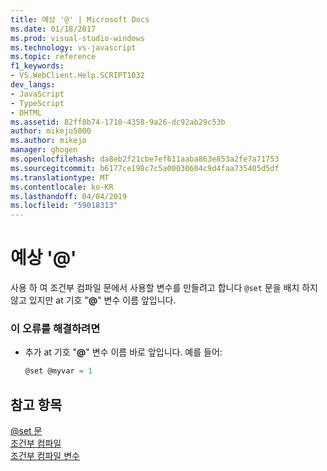 ```yaml
---
title: 예상 '@' | Microsoft Docs
ms.date: 01/18/2017
ms.prod: visual-studio-windows
ms.technology: vs-javascript
ms.topic: reference
f1_keywords:
- VS.WebClient.Help.SCRIPT1032
dev_langs:
- JavaScript
- TypeScript
- DHTML
ms.assetid: 82ff8b74-1710-4358-9a26-dc92ab29c53b
author: mikejo5000
ms.author: mikejo
manager: ghogen
ms.openlocfilehash: da8eb2f21cbe7ef611aaba863e853a2fe7a71753
ms.sourcegitcommit: b6177ce198c7c5a00030604c9d4faa735405d5df
ms.translationtype: MT
ms.contentlocale: ko-KR
ms.lasthandoff: 04/04/2019
ms.locfileid: "59018313"
---
```

# <a name="expected-"></a>예상 '\@'
사용 하 여 조건부 컴파일 문에서 사용할 변수를 만들려고 합니다 `@set` 문을 배치 하지 않고 있지만 at 기호 "**@**" 변수 이름 앞입니다.  
  
### <a name="to-correct-this-error"></a>이 오류를 해결하려면  
  
-   추가 at 기호 "**@**" 변수 이름 바로 앞입니다. 예를 들어:  
  
    ```JavaScript  
    @set @myvar = 1  
    ```  
  
## <a name="see-also"></a>참고 항목  
 [@set 문](../../javascript/reference/at-set-statement-javascript.md)   
 [조건부 컴파일](../../javascript/advanced/conditional-compilation-javascript.md)   
 [조건부 컴파일 변수](../../javascript/advanced/conditional-compilation-variables-javascript.md)
